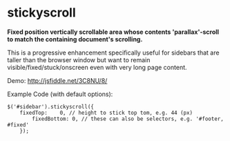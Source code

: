 stickyscroll
============

**Fixed position vertically scrollable area whose contents 'parallax'-scroll to match the containing document's scrolling.**

This is a progressive enhancement specifically useful for sidebars that are taller than the browser window but want to remain visible/fixed/stuck/onscreen even with very long page content.

Demo: http://jsfiddle.net/3C8NU/8/

Example Code (with default options):

    $('#sidebar').stickyscroll({
  		fixedTop:    0, // height to stick top tom, e.g. 44 (px)
			fixedBottom: 0, // these can also be selectors, e.g. '#footer, #fixed'
		});
